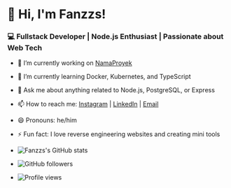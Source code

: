 # 👋 Hi, I'm Fanzzs!
### 💻 Fullstack Developer | Node.js Enthusiast | Passionate about Web Tech

- 🔭 I’m currently working on [NamaProyek](link)
- 🌱 I’m currently learning Docker, Kubernetes, and TypeScript
- 💬 Ask me about anything related to Node.js, PostgreSQL, or Express
- 📫 How to reach me: [Instagram](link) | [LinkedIn](link) | [Email](mailto:email@example.com)
- 😄 Pronouns: he/him
- ⚡ Fun fact: I love reverse engineering websites and creating mini tools

- ![Fanzzs's GitHub stats](https://github-readme-stats.vercel.app/api?username=fanzzs&show_icons=true&theme=tokyonight)
- ![GitHub followers](https://img.shields.io/github/followers/fanzzs?style=social)
- ![Profile views](https://komarev.com/ghpvc/?username=fanzzs&color=blue)




